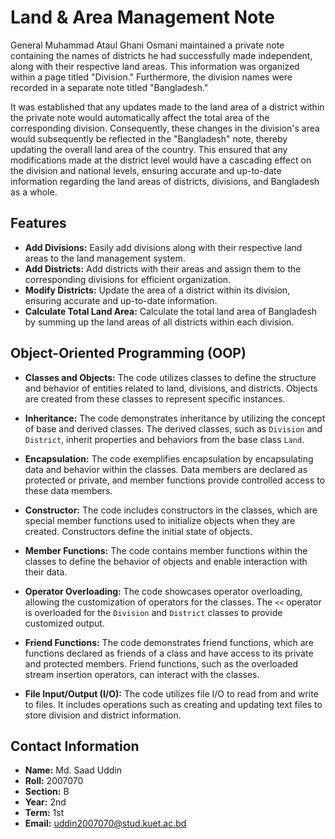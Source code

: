 # Land & Area Management Note

General Muhammad Ataul Ghani Osmani maintained a private note containing the names of districts he had successfully made independent, along with their respective land areas. This information was organized within a page titled "Division." Furthermore, the division names were recorded in a separate note titled "Bangladesh." 

It was established that any updates made to the land area of a district within the private note would automatically affect the total area of the corresponding division. Consequently, these changes in the division's area would subsequently be reflected in the "Bangladesh" note, thereby updating the overall land area of the country. This ensured that any modifications made at the district level would have a cascading effect on the division and national levels, ensuring accurate and up-to-date information regarding the land areas of districts, divisions, and Bangladesh as a whole.
## Features
- **Add Divisions:** Easily add divisions along with their respective land areas to the land management system.
- **Add Districts:** Add districts with their areas and assign them to the corresponding divisions for efficient organization.
- **Modify Districts:** Update the area of a district within its division, ensuring accurate and up-to-date information.
- **Calculate Total Land Area:** Calculate the total land area of Bangladesh by summing up the land areas of all districts within each division.

## Object-Oriented Programming (OOP)
- **Classes and Objects:** The code utilizes classes to define the structure and behavior of entities related to land, divisions, and districts. Objects are created from these classes to represent specific instances.

- **Inheritance:** The code demonstrates inheritance by utilizing the concept of base and derived classes. The derived classes, such as `Division` and `District`, inherit properties and behaviors from the base class `Land`.

- **Encapsulation:** The code exemplifies encapsulation by encapsulating data and behavior within the classes. Data members are declared as protected or private, and member functions provide controlled access to these data members.

- **Constructor:** The code includes constructors in the classes, which are special member functions used to initialize objects when they are created. Constructors define the initial state of objects.

- **Member Functions:** The code contains member functions within the classes to define the behavior of objects and enable interaction with their data.

- **Operator Overloading:** The code showcases operator overloading, allowing the customization of operators for the classes. The `<<` operator is overloaded for the `Division` and `District` classes to provide customized output.

- **Friend Functions:** The code demonstrates friend functions, which are functions declared as friends of a class and have access to its private and protected members. Friend functions, such as the overloaded stream insertion operators, can interact with the classes.

- **File Input/Output (I/O):** The code utilizes file I/O to read from and write to files. It includes operations such as creating and updating text files to store division and district information.


## Contact Information

- **Name:** Md. Saad Uddin  
- **Roll:** 2007070  
- **Section:** B  
- **Year:** 2nd  
- **Term:** 1st  
- **Email:** uddin2007070@stud.kuet.ac.bd  



